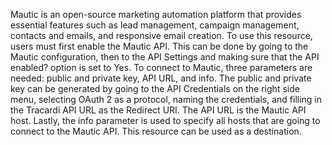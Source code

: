Mautic is an open-source marketing automation platform that provides essential features such as lead management, campaign management, contacts and emails, and responsive email creation. To use this resource, users must first enable the Mautic API. This can be done by going to the Mautic configuration, then to the API Settings and making sure that the API enabled? option is set to Yes. To connect to Mautic, three parameters are needed: public and private key, API URL, and info. The public and private key can be generated by going to the API Credentials on the right side menu, selecting OAuth 2 as a protocol, naming the credentials, and filling in the Tracardi API URL as the Redirect URI. The API URL is the Mautic API host. Lastly, the info parameter is used to specify all hosts that are going to connect to the Mautic API. This resource can be used as a destination.